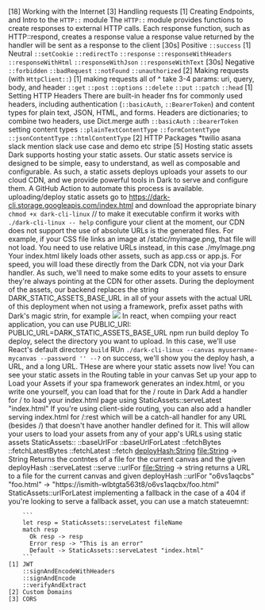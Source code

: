 [18] Working with the Internet
    [3] Handling requests
        [1] Creating Endpoints, and Intro to the `HTTP::` module
            The `HTTP::` module provides functions to create responses to external HTTP calls.
            Each response function, such as HTTP::respond, creates a response value
                a response value returned by the handler will be sent as a response to the client
        [30s] Positive
            `::success`
        [1] Neutral
            `::setCookie`
            `::redirectTo`
            `::response`
                `::responseWithHeaders`
                `::responseWithHtml`
                `::responseWithJson`
                `::responseWithText`
        [30s] Negative
            `::forbidden`
            `::badRequest`
            `::notFound`
            `::unauthorized`
    [2] Making requests (with `HttpClient::`)
        [1] making requests
        all of ^ take 3-4 params: uri, query, body, and header
            `::get`
            `::post`
            `::options`
            `::delete`
            `::put`
            `::patch`
            `::head`
        [1] Setting HTTP Headers
            There are built-in header fns for commonly used headers, including authentication (`::basicAuth`, `::BearerToken`) and content types for plain text, JSON, HTML, and forms. Headers are dictionaries; to combine two headers, use Dict.merge
            auth
                `::basicAuth`
                `::bearerToken`
            setting content types
                `::plainTextContentType`
                `::formContentType`
                `::jsonContentType`
                `::htmlContentType`
    [2] HTTP Packages
        *twilio
        asana
        slack
            mention slack use case and demo etc
        stripe
    [5] Hosting static assets
        Dark supports hosting your static assets.
        Our static assets service is designed to be simple, easy to understand, as well as composable and configurable. As such, a static assets deploys uploads your assets to our cloud CDN, and we provide powerful tools in Dark to serve and configure them.
        A GitHub Action to automate this process is available.
        uploading/deploy static assets
            go to https://dark-cli.storage.googleapis.com/index.html and download the appropriate binary
            `chmod +x dark-cli-linux` // to make it executable
            confirm it works with `./dark-cli-linux -- help`
            configure your client
                at the moment, our CDN does not support the use of absolute URLs is the generated files. For example, if your CSS file links an image at /static/myimage.png, that file will not load. You need to use relative URLs instead, in this case ./myImage.png
                Your index.html likely loads other assets, such as app.css or app.js. For speed, you will load these directly from the Dark CDN, not via your Dark handler. As such, we'll need to make some edits to your assets to ensure they're always pointing at the CDN for other assets.
                During the deployment of the assets, our backend replaces the string DARK_STATIC_ASSETS_BASE_URL in all of your assets with the actual URL of this deployment
                when not using a framework, prefix asset paths with Dark's magic strin, for example
                <img src="DARK_STATIC_ASSETS_BASE_URL/logo.svg" />
                In react, when compiing your react application, you can use PUBLIC_URI:
                PUBLIC_URL=DARK_STATIC_ASSETS_BASE_URL npm run build
            deploy
                To deploy, select the directory you want to upload. In this case, we'll use React's default directory `build`
                RUn
                    `./dark-cli-linux --canvas myusername-mycanvas --password '' --?`
                on success, we'll show you the deploy hash, a URL, and a long URL. THese are where your static assets now live! You can see your static assets in the Routing table in your canvas
            Set up your app to Load your Assets
                if your spa framework generates an index.html, or you write one yourself, you can load that for the / route in Dark
                Add a handler for / to load your index.html page using StaticAssets::serveLatest "index.html"
                If you're using client-side routing, you can also add a handler serving index.html for /:rest which will be a catch-all handler for any URL (besides /) that doesn't have another handler defined for it. This will allow your users to load your assets from any of your app's URLs
        using static assets
            StaticAssets::
                ::baseUrlFor
                ::baseUrlForLatest
                ::fetchBytes
                ::fetchLatestBytes
                ::fetchLatest 
                ::fetch <deployHash:String> <file:String> -> String
                    Returns the contntes of a file for the current canvas and the given deployHash
                ::serveLatest
                ::serve
                ::urlFor <deploy
                    Hash:String> <file:String> -> string
                    returns a URL to a file for the current canvas and given deployHash
                    ::urlFor "o6vs1aqcbs" "foo.html" -> "https://ismith-wlbtgta563t8/o6vs1aqcbx/foo.html"
                StaticAssets::urlForLatest
        implementing a fallback in the case of a 404
        if you're looking to serve a fallback asset, you can use a match stateuemnt:
        
        ```
        let resp = StaticAssets::serveLatest fileName
        match resp
          Ok resp -> resp
          Error resp -> "This is an error"
          Default -> StaticAssets::serveLatest "index.html"
        ```
    [1] JWT
        ::signAndEncodeWithHeaders
        ::signAndEncode
        ::verifyAndExtract
    [2] Custom Domains
    [3] CORS